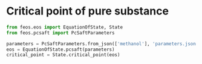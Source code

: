 # Critical point of pure substance

```python
from feos.eos import EquationOfState, State
from feos.pcsaft import PcSaftParameters

parameters = PcSaftParameters.from_json(['methanol'], 'parameters.json')
eos = EquationOfState.pcsaft(parameters)
critical_point = State.critical_point(eos)
```